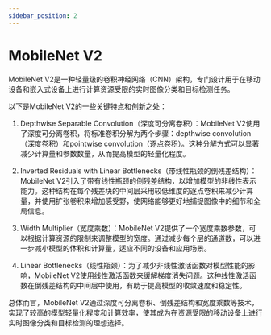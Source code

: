 ```yaml
---
sidebar_position: 2
---
```

# MobileNet V2 

MobileNet V2是一种轻量级的卷积神经网络（CNN）架构，专门设计用于在移动设备和嵌入式设备上进行计算资源受限的实时图像分类和目标检测任务。

以下是MobileNet V2的一些关键特点和创新之处：

1. Depthwise Separable Convolution（深度可分离卷积）：MobileNet V2使用了深度可分离卷积，将标准卷积分解为两个步骤：depthwise convolution（深度卷积）和pointwise convolution（逐点卷积）。这种分解方式可以显著减少计算量和参数数量，从而提高模型的轻量化程度。

2. Inverted Residuals with Linear Bottlenecks（带线性瓶颈的倒残差结构）：MobileNet V2引入了带有线性瓶颈的倒残差结构，以增加模型的非线性表示能力。这种结构在每个残差块的中间层采用较低维度的逐点卷积来减少计算量，并使用扩张卷积来增加感受野，使网络能够更好地捕捉图像中的细节和全局信息。

3. Width Multiplier（宽度乘数）：MobileNet V2提供了一个宽度乘数参数，可以根据计算资源的限制来调整模型的宽度。通过减少每个层的通道数，可以进一步减小模型的体积和计算量，适应不同的设备和应用场景。

4. Linear Bottlenecks（线性瓶颈）：为了减少非线性激活函数对模型性能的影响，MobileNet V2使用线性激活函数来缓解梯度消失问题。这种线性激活函数在倒残差结构的中间层中使用，有助于提高模型的收敛速度和稳定性。

总体而言，MobileNet V2通过深度可分离卷积、倒残差结构和宽度乘数等技术，实现了较高的模型轻量化程度和计算效率，使其成为在资源受限的移动设备上进行实时图像分类和目标检测的理想选择。
